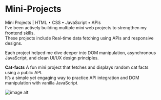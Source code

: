 # Mini-Projects
 Mini Projects  | HTML • CSS • JavaScript • APIs</br>
I’ve been actively building multiple mini web projects to strengthen my frontend skills.<br>These projects include Real-time data fetching using APIs and responsive designs.

Each project helped me dive deeper into DOM manipulation, asynchronous JavaScript, and clean UI/UX design principles.

<b>Cat-facts</b>
A fun mini project that fetches and displays random cat facts using a public API.<br> It’s a simple yet engaging way to practice API integration and DOM manipulation with vanilla JavaScript.

![image alt](https://github.com/BinaySharma25/Mini-Projects/blob/main/Cat-Facts/Cat-facts.png?raw=true)
